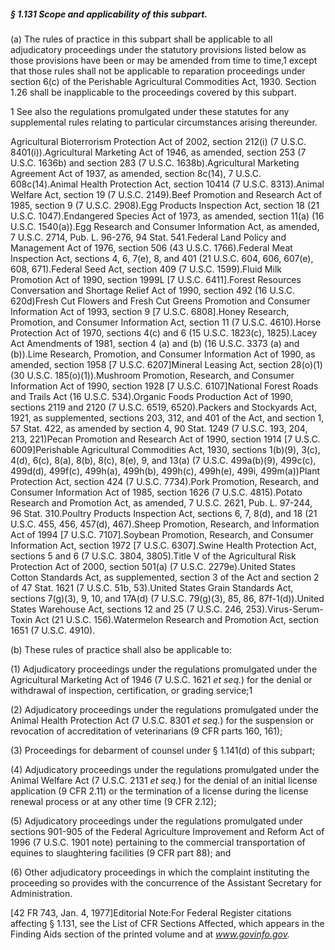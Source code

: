 ##### § 1.131 Scope and applicability of this subpart. #####

(a) The rules of practice in this subpart shall be applicable to all adjudicatory proceedings under the statutory provisions listed below as those provisions have been or may be amended from time to time,1 except that those rules shall not be applicable to reparation proceedings under section 6(c) of the Perishable Agricultural Commodities Act, 1930. Section 1.26 shall be inapplicable to the proceedings covered by this subpart.

1 See also the regulations promulgated under these statutes for any supplemental rules relating to particular circumstances arising thereunder.

Agricultural Bioterrorism Protection Act of 2002, section 212(i) (7 U.S.C. 8401(i)).Agricultural Marketing Act of 1946, as amended, section 253 (7 U.S.C. 1636b) and section 283 (7 U.S.C. 1638b).Agricultural Marketing Agreement Act of 1937, as amended, section 8c(14), 7 U.S.C. 608c(14).Animal Health Protection Act, section 10414 (7 U.S.C. 8313).Animal Welfare Act, section 19 (7 U.S.C. 2149).Beef Promotion and Research Act of 1985, section 9 (7 U.S.C. 2908).Egg Products Inspection Act, section 18 (21 U.S.C. 1047).Endangered Species Act of 1973, as amended, section 11(a) (16 U.S.C. 1540(a)).Egg Research and Consumer Information Act, as amended, 7 U.S.C. 2714, Pub. L. 96-276, 94 Stat. 541.Federal Land Policy and Management Act of 1976, section 506 (43 U.S.C. 1766).Federal Meat Inspection Act, sections 4, 6, 7(e), 8, and 401 (21 U.S.C. 604, 606, 607(e), 608, 671).Federal Seed Act, section 409 (7 U.S.C. 1599).Fluid Milk Promotion Act of 1990, section 1999L [7 U.S.C. 6411].Forest Resources Conversation and Shortage Relief Act of 1990, section 492 (16 U.S.C. 620d)Fresh Cut Flowers and Fresh Cut Greens Promotion and Consumer Information Act of 1993, section 9 [7 U.S.C. 6808].Honey Research, Promotion, and Consumer Information Act, section 11 (7 U.S.C. 4610).Horse Protection Act of 1970, sections 4(c) and 6 (15 U.S.C. 1823(c), 1825).Lacey Act Amendments of 1981, section 4 (a) and (b) (16 U.S.C. 3373 (a) and (b)).Lime Research, Promotion, and Consumer Information Act of 1990, as amended, section 1958 [7 U.S.C. 6207]Mineral Leasing Act, section 28(o)(1) (30 U.S.C. 185(o)(1)).Mushroom Promotion, Research, and Consumer Information Act of 1990, section 1928 [7 U.S.C. 6107]National Forest Roads and Trails Act (16 U.S.C. 534).Organic Foods Production Act of 1990, sections 2119 and 2120 (7 U.S.C. 6519, 6520).Packers and Stockyards Act, 1921, as supplemented, sections 203, 312, and 401 of the Act, and section 1, 57 Stat. 422, as amended by section 4, 90 Stat. 1249 (7 U.S.C. 193, 204, 213, 221)Pecan Promotion and Research Act of 1990, section 1914 [7 U.S.C. 6009]Perishable Agricultural Commodities Act, 1930, sections 1(b)(9), 3(c), 4(d), 6(c), 8(a), 8(b), 8(c), 8(e), 9, and 13(a) (7 U.S.C. 499a(b)(9), 499c(c), 499d(d), 499f(c), 499h(a), 499h(b), 499h(c), 499h(e), 499i, 499m(a))Plant Protection Act, section 424 (7 U.S.C. 7734).Pork Promotion, Research, and Consumer Information Act of 1985, section 1626 (7 U.S.C. 4815).Potato Research and Promotion Act, as amended, 7 U.S.C. 2621, Pub. L. 97-244, 96 Stat. 310.Poultry Products Inspection Act, sections 6, 7, 8(d), and 18 (21 U.S.C. 455, 456, 457(d), 467).Sheep Promotion, Research, and Information Act of 1994 [7 U.S.C. 7107].Soybean Promotion, Research, and Consumer Information Act, section 1972 [7 U.S.C. 6307].Swine Health Protection Act, sections 5 and 6 (7 U.S.C. 3804, 3805).Title V of the Agricultural Risk Protection Act of 2000, section 501(a) (7 U.S.C. 2279e).United States Cotton Standards Act, as supplemented, section 3 of the Act and section 2 of 47 Stat. 1621 (7 U.S.C. 51b, 53).United States Grain Standards Act, sections 7(g)(3), 9, 10, and 17A(d) (7 U.S.C. 79(g)(3), 85, 86, 87f-1(d)).United States Warehouse Act, sections 12 and 25 (7 U.S.C. 246, 253).Virus-Serum-Toxin Act (21 U.S.C. 156).Watermelon Research and Promotion Act, section 1651 (7 U.S.C. 4910).

(b) These rules of practice shall also be applicable to:

(1) Adjudicatory proceedings under the regulations promulgated under the Agricultural Marketing Act of 1946 (7 U.S.C. 1621 *et seq.*) for the denial or withdrawal of inspection, certification, or grading service;1

(2) Adjudicatory proceedings under the regulations promulgated under the Animal Health Protection Act (7 U.S.C. 8301 *et seq.*) for the suspension or revocation of accreditation of veterinarians (9 CFR parts 160, 161);

(3) Proceedings for debarment of counsel under § 1.141(d) of this subpart;

(4) Adjudicatory proceedings under the regulations promulgated under the Animal Welfare Act (7 U.S.C. 2131 *et seq.*) for the denial of an initial license application (9 CFR 2.11) or the termination of a license during the license renewal process or at any other time (9 CFR 2.12);

(5) Adjudicatory proceedings under the regulations promulgated under sections 901-905 of the Federal Agriculture Improvement and Reform Act of 1996 (7 U.S.C. 1901 note) pertaining to the commercial transportation of equines to slaughtering facilities (9 CFR part 88); and

(6) Other adjudicatory proceedings in which the complaint instituting the proceeding so provides with the concurrence of the Assistant Secretary for Administration.

[42 FR 743, Jan. 4, 1977]Editorial Note:For Federal Register citations affecting § 1.131, see the List of CFR Sections Affected, which appears in the Finding Aids section of the printed volume and at *www.govinfo.gov.*